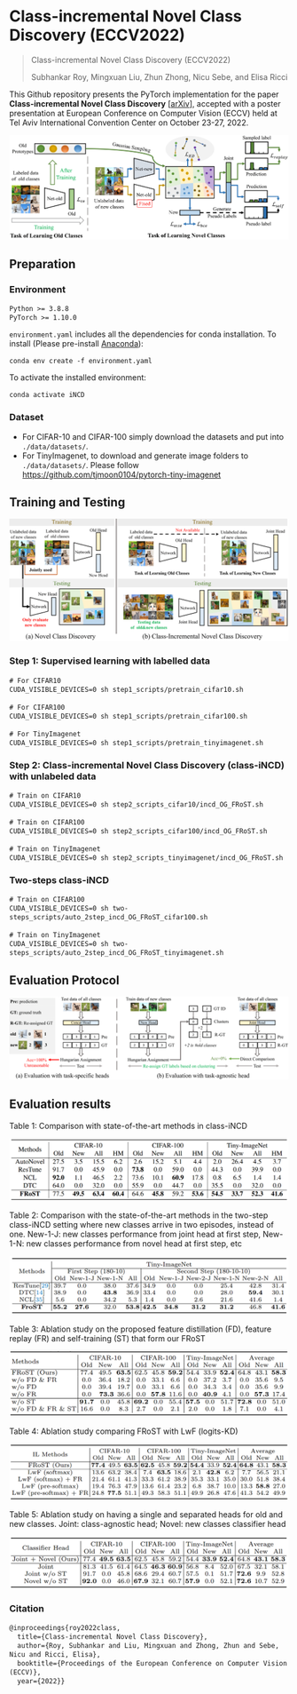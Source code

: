 # Class-incremental Novel Class Discovery (ECCV2022)
> Class-incremental Novel Class Discovery (ECCV2022)
>
> Subhankar Roy, Mingxuan Liu, Zhun Zhong, Nicu Sebe, and Elisa Ricci

This Github repository presents the PyTorch implementation for the paper **Class-incremental Novel Class Discovery** \[[arXiv](https://arxiv.org/abs/2207.08605)\], accepted with a poster presentation at European Conference on Computer Vision (ECCV) held at Tel Aviv International Convention Center on October 23-27, 2022.

![](figures/framework.png)


## Preparation
### Environment
```shell
Python >= 3.8.8
PyTorch >= 1.10.0 
```

`environment.yaml` includes all the dependencies for conda installation. To install (Please pre-install [Anaconda](https://www.anaconda.com/)):
```shell
conda env create -f environment.yaml
```
To activate the installed environment:
```shell
conda activate iNCD
```

### Dataset
- For CIFAR-10 and CIFAR-100 simply download the datasets and put into `./data/datasets/`.
- For TinyImagenet, to download and generate image folders to `./data/datasets/`. Please follow https://github.com/tjmoon0104/pytorch-tiny-imagenet

## Training and Testing
![](figures/setting.png)

### Step 1: Supervised learning with labelled data
```shell
# For CIFAR10
CUDA_VISIBLE_DEVICES=0 sh step1_scripts/pretrain_cifar10.sh

# For CIFAR100
CUDA_VISIBLE_DEVICES=0 sh step1_scripts/pretrain_cifar100.sh

# For TinyImagenet
CUDA_VISIBLE_DEVICES=0 sh step1_scripts/pretrain_tinyimagenet.sh
```

### Step 2: Class-incremental Novel Class Discovery (class-iNCD) with unlabeled data
```shell
# Train on CIFAR10
CUDA_VISIBLE_DEVICES=0 sh step2_scripts_cifar10/incd_OG_FRoST.sh

# Train on CIFAR100
CUDA_VISIBLE_DEVICES=0 sh step2_scripts_cifar100/incd_OG_FRoST.sh

# Train on TinyImagenet
CUDA_VISIBLE_DEVICES=0 sh step2_scripts_tinyimagenet/incd_OG_FRoST.sh
```

### Two-steps class-iNCD
```shell
# Train on CIFAR100
CUDA_VISIBLE_DEVICES=0 sh two-steps_scripts/auto_2step_incd_OG_FRoST_cifar100.sh

# Train on TinyImagenet
CUDA_VISIBLE_DEVICES=0 sh two-steps_scripts/auto_2step_incd_OG_FRoST_tinyimagenet.sh
```

## Evaluation Protocol
![](figures/evalutation.png)

## Evaluation results
Table 1: Comparison with state-of-the-art methods in class-iNCD

![](figures/results_SOTA-HM.png)

Table 2: Comparison with the state-of-the-art methods in the two-step class-iNCD setting where new classes arrive in two episodes, instead of one. New-1-J: new classes performance from joint head at first step, New-1-N: new classes performance from novel head at first step, etc

![](figures/results_2step-iNCD.png)

Table 3: Ablation study on the proposed feature distillation (FD), feature replay (FR) and self-training (ST) that form our FRoST

![](figures/results_ablation.png)

Table 4: Ablation study comparing FRoST with LwF (logits-KD)

![](figures/results_LwF.png)

Table 5: Ablation study on having a single and separated heads for old and new classes. Joint: class-agnostic head; Novel: new classes classifier head

![](figures/results_heads.png)


### Citation
```
@inproceedings{roy2022class,
  title={Class-incremental Novel Class Discovery},
  author={Roy, Subhankar and Liu, Mingxuan and Zhong, Zhun and Sebe, Nicu and Ricci, Elisa},
  booktitle={Proceedings of the European Conference on Computer Vision (ECCV)},
  year={2022}}
```



